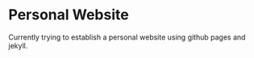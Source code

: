# Personal Website

Currently trying to establish a personal website using github pages and jekyll.
